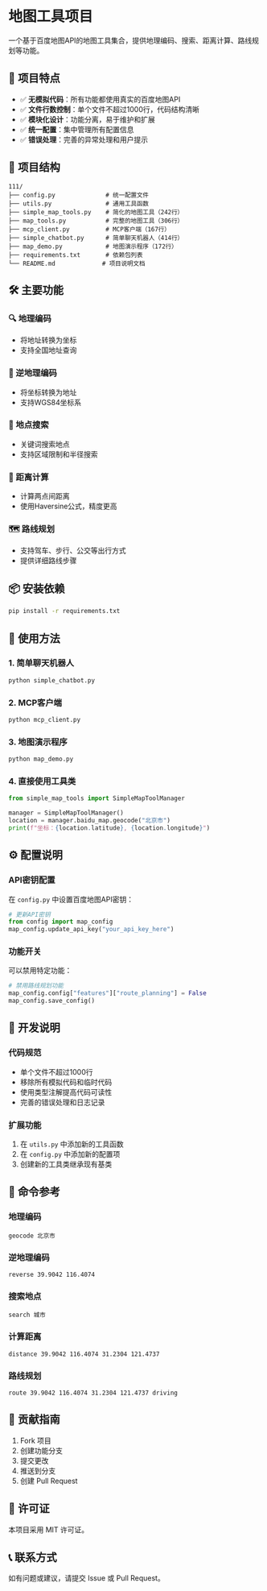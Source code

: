 # 地图工具项目

一个基于百度地图API的地图工具集合，提供地理编码、搜索、距离计算、路线规划等功能。

## 🚀 项目特点

- ✅ **无模拟代码**：所有功能都使用真实的百度地图API
- ✅ **文件行数控制**：单个文件不超过1000行，代码结构清晰
- ✅ **模块化设计**：功能分离，易于维护和扩展
- ✅ **统一配置**：集中管理所有配置信息
- ✅ **错误处理**：完善的异常处理和用户提示

## 📁 项目结构

```
111/
├── config.py              # 统一配置文件
├── utils.py               # 通用工具函数
├── simple_map_tools.py    # 简化的地图工具（242行）
├── map_tools.py           # 完整的地图工具（306行）
├── mcp_client.py          # MCP客户端（167行）
├── simple_chatbot.py      # 简单聊天机器人（414行）
├── map_demo.py            # 地图演示程序（172行）
├── requirements.txt       # 依赖包列表
└── README.md             # 项目说明文档
```

## 🛠️ 主要功能

### 🔍 地理编码
- 将地址转换为坐标
- 支持全国地址查询

### 📍 逆地理编码
- 将坐标转换为地址
- 支持WGS84坐标系

### 🏢 地点搜索
- 关键词搜索地点
- 支持区域限制和半径搜索

### 📏 距离计算
- 计算两点间距离
- 使用Haversine公式，精度更高

### 🗺️ 路线规划
- 支持驾车、步行、公交等出行方式
- 提供详细路线步骤

## 📦 安装依赖

```bash
pip install -r requirements.txt
```

## 🚀 使用方法

### 1. 简单聊天机器人
```bash
python simple_chatbot.py
```

### 2. MCP客户端
```bash
python mcp_client.py
```

### 3. 地图演示程序
```bash
python map_demo.py
```

### 4. 直接使用工具类
```python
from simple_map_tools import SimpleMapToolManager

manager = SimpleMapToolManager()
location = manager.baidu_map.geocode("北京市")
print(f"坐标：{location.latitude}, {location.longitude}")
```

## ⚙️ 配置说明

### API密钥配置
在 `config.py` 中设置百度地图API密钥：

```python
# 更新API密钥
from config import map_config
map_config.update_api_key("your_api_key_here")
```

### 功能开关
可以禁用特定功能：

```python
# 禁用路线规划功能
map_config.config["features"]["route_planning"] = False
map_config.save_config()
```

## 🔧 开发说明

### 代码规范
- 单个文件不超过1000行
- 移除所有模拟代码和临时代码
- 使用类型注解提高代码可读性
- 完善的错误处理和日志记录

### 扩展功能
1. 在 `utils.py` 中添加新的工具函数
2. 在 `config.py` 中添加新的配置项
3. 创建新的工具类继承现有基类

## 📝 命令参考

### 地理编码
```
geocode 北京市
```

### 逆地理编码
```
reverse 39.9042 116.4074
```

### 搜索地点
```
search 城市
```

### 计算距离
```
distance 39.9042 116.4074 31.2304 121.4737
```

### 路线规划
```
route 39.9042 116.4074 31.2304 121.4737 driving
```

## 🤝 贡献指南

1. Fork 项目
2. 创建功能分支
3. 提交更改
4. 推送到分支
5. 创建 Pull Request

## 📄 许可证

本项目采用 MIT 许可证。

## 📞 联系方式

如有问题或建议，请提交 Issue 或 Pull Request。
